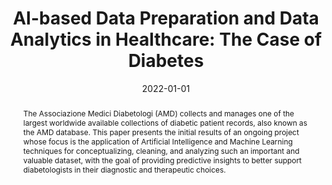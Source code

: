 ---
# Documentation: https://wowchemy.com/docs/managing-content/

title: 'AI-based Data Preparation and Data Analytics in Healthcare: The Case of Diabetes'
subtitle: ''
summary: ''
authors:
- Marianna Maranghi
- Aris Anagnostopoulos
- admin
- Ioannis Chatzigiannakis
- Federico Croce
- Giulia Di Teodoro
- Michele Gentile
- Giorgio Grani
- Maurizio Lenzerini
- Stefano Leonardi
- Andrea Mastropietro
- Laura Palagi
- Massimiliano Pappa
- Riccardo Rosati
- Riccardo Valentini
- Paola Velardi
tags: []
categories: []
date: '2022-01-01'
lastmod: '2023-02-06T12:14:05+01:00'
featured: false
draft: false
publication_short: ""

# Featured image
# To use, add an image named `featured.jpg/png` to your page's folder.
# Focal points: Smart, Center, TopLeft, Top, TopRight, Left, Right, BottomLeft, Bottom, BottomRight.
image:
  caption: ''
  focal_point: ''
  preview_only: false

# Projects (optional).
#   Associate this post with one or more of your projects.
#   Simply enter your project's folder or file name without extension.
#   E.g. `projects = ["internal-project"]` references `content/project/deep-learning/index.md`.
#   Otherwise, set `projects = []`.
projects: []
publishDate: '2023-02-06T11:14:04.668002Z'
publication_types:
- '3'
abstract: 'The Associazione Medici Diabetologi (AMD) collects and manages one of the largest worldwide available collections of diabetic patient records, also known as the AMD database. This paper presents the initial results of an ongoing project whose focus is the application of Artificial Intelligence and Machine Learning techniques for conceptualizing, cleaning, and analyzing such an important and valuable dataset, with the goal of providing predictive insights to better support diabetologists in their diagnostic and therapeutic choices.'
publication: '*arXiv preprint arXiv:2206.06182*'
links:
- name: URL
  url : https://arxiv.org/pdf/2206.06182.pdf
---